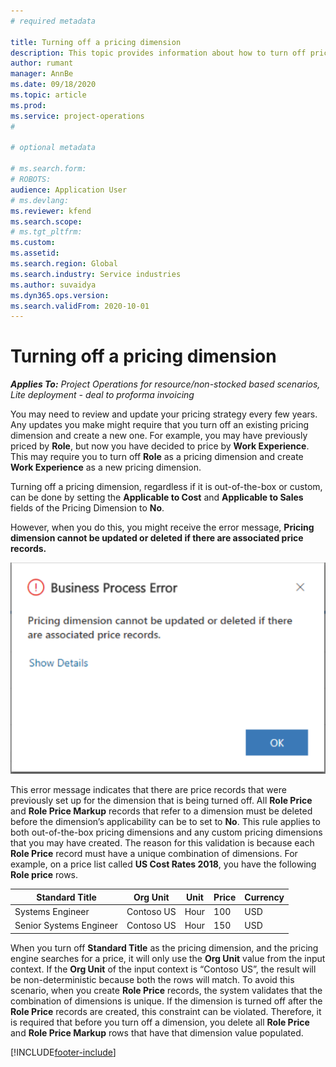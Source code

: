 ```yaml
---
# required metadata

title: Turning off a pricing dimension
description: This topic provides information about how to turn off pricing dimensions.
author: rumant
manager: AnnBe
ms.date: 09/18/2020
ms.topic: article
ms.prod: 
ms.service: project-operations
#

# optional metadata

# ms.search.form: 
# ROBOTS: 
audience: Application User
# ms.devlang: 
ms.reviewer: kfend
ms.search.scope: 
# ms.tgt_pltfrm: 
ms.custom: 
ms.assetid: 
ms.search.region: Global
ms.search.industry: Service industries
ms.author: suvaidya
ms.dyn365.ops.version: 
ms.search.validFrom: 2020-10-01
---
```


# Turning off a pricing dimension

_**Applies To:** Project Operations for resource/non-stocked based scenarios, Lite deployment - deal to proforma invoicing_

You may need to review and update your pricing strategy every few years. Any updates you make might require that you turn off an existing pricing dimension and create a new one. For example, you may have previously priced by **Role**, but now you have decided to price by **Work Experience**. This may require you to turn off **Role** as a pricing dimension and create **Work Experience** as a new pricing dimension. 

Turning off a pricing dimension, regardless if it is out-of-the-box or custom, can be done by setting the **Applicable to Cost** and **Applicable to Sales** fields of the Pricing Dimension to **No**.

However, when you do this, you might receive the error message, **Pricing dimension cannot be updated or deleted if there are associated price records.**

![Business Process Error likely when turning off a pricing dimension](media/Business-Process-Error.png)

This error message indicates that there are price records that were previously set up for the dimension that is being turned off. All **Role Price** and **Role Price Markup** records that refer to a dimension must be deleted before the dimension’s applicability can be to set to **No**. This rule applies to both out-of-the-box pricing dimensions and any custom pricing dimensions that you may have created. The reason for this validation is because each **Role Price** record must have a unique combination of dimensions. For example, on a price list called **US Cost Rates 2018**, you have the following **Role price** rows. 

| Standard Title         | Org Unit    |Unit   |Price  |Currency  |
| -----------------------|-------------|-------|-------|----------|
| Systems Engineer|Contoso US|Hour| 100|USD|
| Senior Systems Engineer|Contoso US|Hour| 150| USD|


When you turn off **Standard Title** as the pricing dimension, and the pricing engine searches for a price, it will only use the **Org Unit** value from the input context. If the **Org Unit** of the input context is “Contoso US”, the result will be non-deterministic because both the rows will match. To avoid this scenario, when you create **Role Price** records, the system validates that the combination of dimensions is unique. If the dimension is turned off after the **Role Price** records are created, this constraint can be violated. Therefore, it is required that before you turn off a dimension, you delete all **Role Price** and **Role Price Markup** rows that have that dimension value populated.


[!INCLUDE[footer-include](../includes/footer-banner.md)]